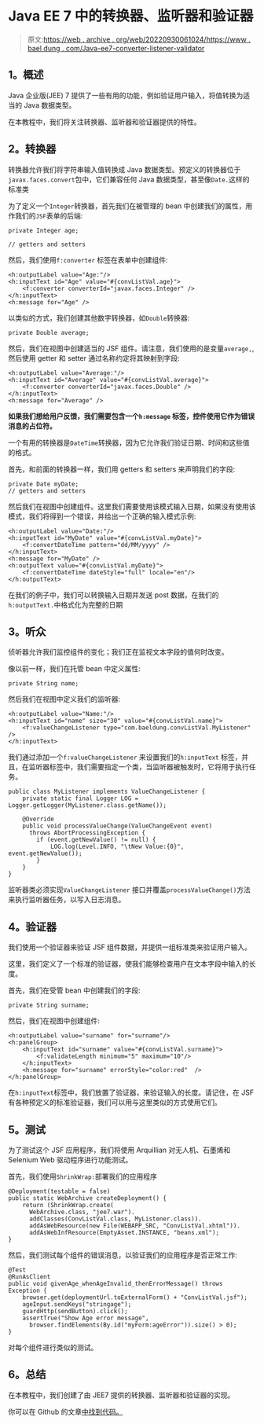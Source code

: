 # Java EE 7 中的转换器、监听器和验证器

> 原文:[https://web . archive . org/web/20220930061024/https://www . bael dung . com/Java-ee7-converter-listener-validator](https://web.archive.org/web/20220930061024/https://www.baeldung.com/java-ee7-converter-listener-validator)

## **1。概述**

Java 企业版(JEE) 7 提供了一些有用的功能，例如验证用户输入，将值转换为适当的 Java 数据类型。

在本教程中，我们将关注转换器、监听器和验证器提供的特性。

## **2。转换器**

转换器允许我们将字符串输入值转换成 Java 数据类型。预定义的转换器位于`javax.faces.convert`包中，它们兼容任何 Java 数据类型，甚至像`Date.`这样的标准类

为了定义一个`Integer`转换器，首先我们在被管理的 bean 中创建我们的属性，用作我们的`JSF`表单的后端:

```
private Integer age;

// getters and setters
```

然后，我们使用`f:converter` 标签在表单中创建组件:

```
<h:outputLabel value="Age:"/>
<h:inputText id="Age" value="#{convListVal.age}">
    <f:converter converterId="javax.faces.Integer" />
</h:inputText>
<h:message for="Age" />
```

以类似的方式，我们创建其他数字转换器，如`Double`转换器:

```
private Double average;
```

然后，我们在视图中创建适当的 JSF 组件。请注意，我们使用的是变量`average,`,然后使用 getter 和 setter 通过名称约定将其映射到字段:

```
<h:outputLabel value="Average:"/>
<h:inputText id="Average" value="#{convListVal.average}">
    <f:converter converterId="javax.faces.Double" />
</h:inputText>
<h:message for="Average" />
```

**如果我们想给用户反馈，我们需要包含一个`h:message` 标签，控件使用它作为错误消息的占位符。**

一个有用的转换器是`DateTime`转换器，因为它允许我们验证日期、时间和这些值的格式。

首先，和前面的转换器一样，我们用 getters 和 setters 来声明我们的字段:

```
private Date myDate;
// getters and setters
```

然后我们在视图中创建组件。这里我们需要使用该模式输入日期，如果没有使用该模式，我们将得到一个错误，并给出一个正确的输入模式示例:

```
<h:outputLabel value="Date:"/>
<h:inputText id="MyDate" value="#{convListVal.myDate}">
    <f:convertDateTime pattern="dd/MM/yyyy" />
</h:inputText>
<h:message for="MyDate" />
<h:outputText value="#{convListVal.myDate}">
    <f:convertDateTime dateStyle="full" locale="en"/>
</h:outputText>
```

在我们的例子中，我们可以转换输入日期并发送 post 数据，在我们的`h:outputText.`中格式化为完整的日期

## **3。听众**

侦听器允许我们监控组件的变化；我们正在监视文本字段的值何时改变。

像以前一样，我们在托管 bean 中定义属性:

```
private String name;
```

然后我们在视图中定义我们的监听器:

```
<h:outputLabel value="Name:"/>
<h:inputText id="name" size="30" value="#{convListVal.name}">
    <f:valueChangeListener type="com.baeldung.convListVal.MyListener" />
</h:inputText>
```

我们通过添加一个`f:valueChangeListener` 来设置我们的`h:inputText` 标签，并且，在监听器标签中，我们需要指定一个类，当监听器被触发时，它将用于执行任务。

```
public class MyListener implements ValueChangeListener {
    private static final Logger LOG = Logger.getLogger(MyListener.class.getName());	

    @Override
    public void processValueChange(ValueChangeEvent event)
      throws AbortProcessingException {
        if (event.getNewValue() != null) {
            LOG.log(Level.INFO, "\tNew Value:{0}", event.getNewValue());
        }
    }
}
```

监听器类必须实现`ValueChangeListener` 接口并覆盖`processValueChange()`方法来执行监听器任务，以写入日志消息。

## **4。验证器**

我们使用一个验证器来验证 JSF 组件数据，并提供一组标准类来验证用户输入。

这里，我们定义了一个标准的验证器，使我们能够检查用户在文本字段中输入的长度。

首先，我们在受管 bean 中创建我们的字段:

```
private String surname;
```

然后，我们在视图中创建组件:

```
<h:outputLabel value="surname" for="surname"/>
<h:panelGroup>
    <h:inputText id="surname" value="#{convListVal.surname}">
        <f:validateLength minimum="5" maximum="10"/>
    </h:inputText>
    <h:message for="surname" errorStyle="color:red"  />
</h:panelGroup>
```

在`h:inputText`标签中，我们放置了验证器，来验证输入的长度。请记住，在 JSF 有各种预定义的标准验证器，我们可以用与这里类似的方式使用它们。

## **5。测试**

为了测试这个 JSF 应用程序，我们将使用 Arquillian 对无人机、石墨烯和 Selenium Web 驱动程序进行功能测试。

首先，我们使用`ShrinkWrap:`部署我们的应用程序

```
@Deployment(testable = false)
public static WebArchive createDeployment() {
    return (ShrinkWrap.create(
      WebArchive.class, "jee7.war").
      addClasses(ConvListVal.class, MyListener.class)).
      addAsWebResource(new File(WEBAPP_SRC, "ConvListVal.xhtml")).
      addAsWebInfResource(EmptyAsset.INSTANCE, "beans.xml");
}
```

然后，我们测试每个组件的错误消息，以验证我们的应用程序是否正常工作:

```
@Test
@RunAsClient
public void givenAge_whenAgeInvalid_thenErrorMessage() throws Exception {
    browser.get(deploymentUrl.toExternalForm() + "ConvListVal.jsf");
    ageInput.sendKeys("stringage");
    guardHttp(sendButton).click();
    assertTrue("Show Age error message",
      browser.findElements(By.id("myForm:ageError")).size() > 0);
}
```

对每个组件进行类似的测试。

## **6。总结**

在本教程中，我们创建了由 JEE7 提供的转换器、监听器和验证器的实现。

你可以在 Github 的文章[中找到代码。](https://web.archive.org/web/20221128105358/https://github.com/eugenp/tutorials/tree/master/web-modules/jee-7)